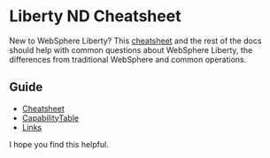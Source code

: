 # Liberty ND Cheatsheet

New to WebSphere Liberty? This [cheatsheet](Cheatsheet.md) and the rest of the docs should help with common questions about WebSphere Liberty, the differences from traditional WebSphere and common operations.

## Guide
* [Cheatsheet](Cheatsheet.md)
* [CapabilityTable](CapabilityTable.md)
* [Links](Links.md)

I hope you find this helpful.
